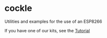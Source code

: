 # cockle

Utilities and examples for the use of an ESP8266

If you have one of our kits, see the [Tutorial](http://shrimping.it/project/cockle/tutorial.pdf)
